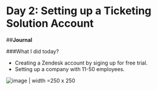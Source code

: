 # Day 2: Setting up a Ticketing Solution Account

##**Journal**

###What I did today?
- Creating a Zendesk account by siging up for free trial.
- Setting up a company with 11-50 employees.
  
![image | width =250 x 250](https://github.com/user-attachments/assets/b406b86a-32af-4a77-aed7-c5f988afae3b)
